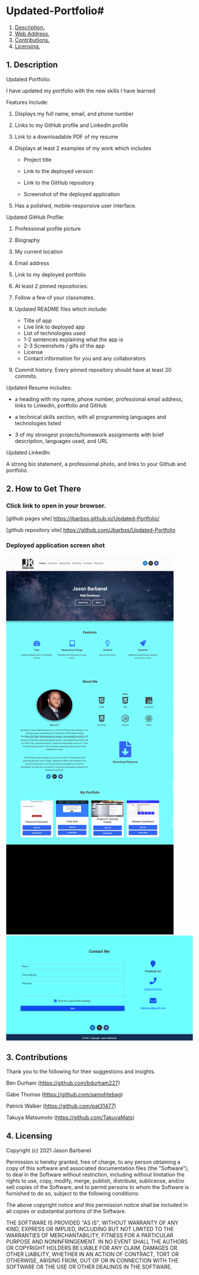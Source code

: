 # Updated-Portfolio# 

1. [ Description. ](#desc)
2. [ Web Address. ](#web-address)
3. [ Contributions. ](#contributions)
4. [ Licensing. ](#licensing)




<a name="desc"></a>
## 1. Description

Updated Portfolio:

I have updated my portfolio with the new skills I have learned

Features Include:

1. Displays my full name, email, and phone number

2. Links to my GitHub profile and LinkedIn profile

3. Link to a downloadable PDF of my resume

4. Displays at least 2 examples of my work which includes

    * Project title

    * Link to the deployed version

    * Link to the GitHub repository

    * Screenshot of the deployed application

5. Has a polished, mobile-responsive user interface.

Updated GitHub Profile:

1. Professional profile picture


2. Biography

3. My current location

4. Email address

5. Link to my deployed portfolio

6. At least 2 pinned repositories:

7. Follow a few of your classmates. 

8. Updated README files which include:

   * Title of app
   * Live link to deployed app
   * List of technologies used
   * 1-2 sentences explaining what the app is
   * 2-3 Screenshots / gifs of the app
   * License
   * Contact information for you and any collaborators

9. Commit history. Every pinned repository should have at least 20 commits.

Updated Resume includes:


* a heading with my name, phone number, professional email address, links to LinkedIn, portfolio and GitHub

* a technical skills section, with all programming languages and technologies listed

* 3 of my strongest projects/homework assignments with brief description, languages used, and URL

Updated LinkedIn:

A strong bio statement, a professional photo, and links to your Github and portfolio.


<a name="web-address"></a>
## 2. How to Get There

### Click link to open in your browser.


[github pages site] https://jbarbss.github.io/Updated-Portfolio/

[github repository site] https://github.com/Jbarbss/Updated-Portfolio

### Deployed application screen shot

![ScreenShot](assets/images/Portfolio-Demo.jpg "Main Page")
![ScreenShot](assets/images/Snip20210403_12.png "Main Page")




<a name="contributions"></a>
## 3. Contributions
Thank you to the following for their suggestions and insights.

Ben Durham (https://github.com/bdurham227)

Gabe Thomas (https://github.com/samohtebag)

Patrick Walker (https://github.com/pat31477)

Takuya Matsumoto (https://github.com/TakuyaMats)


<a name="licensing"></a>
## 4. Licensing


Copyright (c) 2021 Jason Barbanel

Permission is hereby granted, free of charge, to any person obtaining a copy of this software and associated documentation files (the "Software"), to deal in the Software without restriction, including without limitation the rights to use, copy, modify, merge, publish, distribute, sublicense, and/or sell copies of the Software, and to permit persons to whom the Software is furnished to do so, subject to the following conditions:

The above copyright notice and this permission notice shall be included in all copies or substantial portions of the Software.

THE SOFTWARE IS PROVIDED "AS IS", WITHOUT WARRANTY OF ANY KIND, EXPRESS OR IMPLIED, INCLUDING BUT NOT LIMITED TO THE WARRANTIES OF MERCHANTABILITY, FITNESS FOR A PARTICULAR PURPOSE AND NONINFRINGEMENT. IN NO EVENT SHALL THE AUTHORS OR COPYRIGHT HOLDERS BE LIABLE FOR ANY CLAIM, DAMAGES OR OTHER LIABILITY, WHETHER IN AN ACTION OF CONTRACT, TORT OR OTHERWISE, ARISING FROM, OUT OF OR IN CONNECTION WITH THE SOFTWARE OR THE USE OR OTHER DEALINGS IN THE SOFTWARE.
